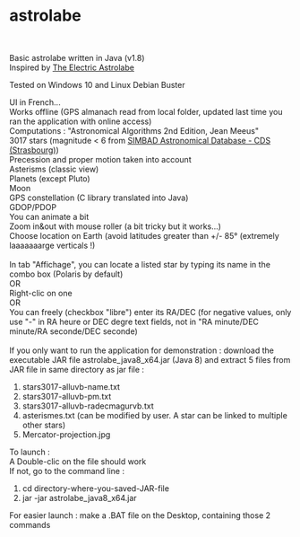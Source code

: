 # astrolabe
<br>

Basic astrolabe written in Java (v1.8)
<br>Inspired by <a href="https://www.softpaz.com/software/download-the-electric-astrolabe-windows-45796.htm">The Electric Astrolabe</a>
<p>Tested on Windows 10 and Linux Debian Buster</p>
UI in French...
<br>
Works offline (GPS almanach read from local folder, updated last time you ran the application with online access)
<br>
Computations : "Astronomical Algorithms 2nd Edition, Jean Meeus"
<br>
3017 stars (magnitude < 6 from <a href="http://simbad.u-strasbg.fr/simbad/">SIMBAD Astronomical Database - CDS (Strasbourg)</a>)
<br>  
Precession and proper motion taken into account
<br>
Asterisms (classic view)
<br>
Planets (except Pluto) 
<br>
Moon
<br>
GPS constellation (C library translated into Java)
<br>
GDOP/PDOP
<br>
You can animate a bit
<br>
Zoom in&out with mouse roller (a bit tricky but it works...)
<br>
Choose location on Earth (avoid latitudes greater than +/- 85° (extremely laaaaaaarge verticals !)
<br>
<br>
In tab "Affichage", you can locate a listed star by typing its name in the combo box (Polaris by default)
<br>
OR
<br>
Right-clic on one
<br>
OR
<br>
You can freely (checkbox "libre") enter its RA/DEC (for negative values, only use "-" in RA heure or DEC degre text fields, not in "RA minute/DEC minute/RA seconde/DEC seconde) 
<br>
<br>
If you only want to run the application for demonstration : download the executable JAR file 
astrolabe_java8_x64.jar (Java 8)
and extract 5 files from JAR file in same directory as jar file :
<ol>
<li>stars3017-alluvb-name.txt</li>
<li>stars3017-alluvb-pm.txt</li>
<li>stars3017-alluvb-radecmagurvb.txt</li>
<li>asterismes.txt (can be modified by user. A star can be linked to multiple other stars)</li>
<li>Mercator-projection.jpg</li>
</ol>
To launch : 
<br>
A Double-clic on the file should work
<br>
If not, go to the command line :
<ol>
  <li>cd directory-where-you-saved-JAR-file</li>
  <li>jar -jar astrolabe_java8_x64.jar</li>
</ol>  
For easier launch : make a .BAT file on the Desktop, containing those 2 commands